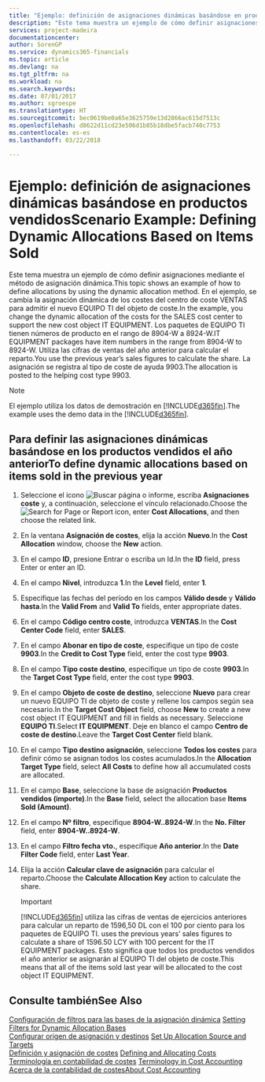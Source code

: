 ```yaml
---
title: "Ejemplo: definición de asignaciones dinámicas basándose en productos vendidos | Documentos de Microsoft"
description: "Este tema muestra un ejemplo de cómo definir asignaciones mediante el método de asignación dinámica."
services: project-madeira
documentationcenter: 
author: SorenGP
ms.service: dynamics365-financials
ms.topic: article
ms.devlang: na
ms.tgt_pltfrm: na
ms.workload: na
ms.search.keywords: 
ms.date: 07/01/2017
ms.author: sgroespe
ms.translationtype: HT
ms.sourcegitcommit: bec0619be0a65e3625759e13d2866ac615d7513c
ms.openlocfilehash: d8622d11cd23e506d1b85b18dbe5facb740c7753
ms.contentlocale: es-es
ms.lasthandoff: 03/22/2018

---
```

# <a name="scenario-example-defining-dynamic-allocations-based-on-items-sold"></a><span data-ttu-id="47891-103">Ejemplo: definición de asignaciones dinámicas basándose en productos vendidos</span><span class="sxs-lookup"><span data-stu-id="47891-103">Scenario Example: Defining Dynamic Allocations Based on Items Sold</span></span>
<span data-ttu-id="47891-104">Este tema muestra un ejemplo de cómo definir asignaciones mediante el método de asignación dinámica.</span><span class="sxs-lookup"><span data-stu-id="47891-104">This topic shows an example of how to define allocations by using the dynamic allocation method.</span></span> <span data-ttu-id="47891-105">En el ejemplo, se cambia la asignación dinámica de los costes del centro de coste VENTAS para admitir el nuevo EQUIPO TI del objeto de coste.</span><span class="sxs-lookup"><span data-stu-id="47891-105">In the example, you change the dynamic allocation of the costs for the SALES cost center to support the new cost object IT EQUIPMENT.</span></span> <span data-ttu-id="47891-106">Los paquetes de EQUIPO TI tienen números de producto en el rango de 8904-W a 8924-W.</span><span class="sxs-lookup"><span data-stu-id="47891-106">IT EQUIPMENT packages have item numbers in the range from 8904-W to 8924-W.</span></span> <span data-ttu-id="47891-107">Utiliza las cifras de ventas del año anterior para calcular el reparto.</span><span class="sxs-lookup"><span data-stu-id="47891-107">You use the previous year’s sales figures to calculate the share.</span></span> <span data-ttu-id="47891-108">La asignación se registra al tipo de coste de ayuda 9903.</span><span class="sxs-lookup"><span data-stu-id="47891-108">The allocation is posted to the helping cost type 9903.</span></span>  

> [!NOTE]  
>  <span data-ttu-id="47891-109">El ejemplo utiliza los datos de demostración en [!INCLUDE[d365fin](includes/d365fin_md.md)].</span><span class="sxs-lookup"><span data-stu-id="47891-109">The example uses the demo data in the [!INCLUDE[d365fin](includes/d365fin_md.md)].</span></span>  

## <a name="to-define-dynamic-allocations-based-on-items-sold-in-the-previous-year"></a><span data-ttu-id="47891-110">Para definir las asignaciones dinámicas basándose en los productos vendidos el año anterior</span><span class="sxs-lookup"><span data-stu-id="47891-110">To define dynamic allocations based on items sold in the previous year</span></span>  

1.  <span data-ttu-id="47891-111">Seleccione el icono ![Buscar página o informe](media/ui-search/search_small.png "icono Buscar página o informe"), escriba **Asignaciones coste** y, a continuación, seleccione el vínculo relacionado.</span><span class="sxs-lookup"><span data-stu-id="47891-111">Choose the ![Search for Page or Report](media/ui-search/search_small.png "Search for Page or Report icon") icon, enter **Cost Allocations**, and then choose the related link.</span></span>  
2.  <span data-ttu-id="47891-112">En la ventana **Asignación de costes**, elija la acción **Nuevo**.</span><span class="sxs-lookup"><span data-stu-id="47891-112">In the **Cost Allocation** window, choose the **New** action.</span></span>  
3.  <span data-ttu-id="47891-113">En el campo **ID**, presione Entrar o escriba un Id.</span><span class="sxs-lookup"><span data-stu-id="47891-113">In the **ID** field, press Enter or enter an ID.</span></span>  
4.  <span data-ttu-id="47891-114">En el campo **Nivel**, introduzca **1**.</span><span class="sxs-lookup"><span data-stu-id="47891-114">In the **Level** field, enter **1**.</span></span>  
5.  <span data-ttu-id="47891-115">Especifique las fechas del período en los campos **Válido desde** y **Válido hasta**.</span><span class="sxs-lookup"><span data-stu-id="47891-115">In the **Valid From** and **Valid To** fields, enter appropriate dates.</span></span>  
6.  <span data-ttu-id="47891-116">En el campo **Código centro coste**, introduzca **VENTAS**.</span><span class="sxs-lookup"><span data-stu-id="47891-116">In the **Cost Center Code** field, enter **SALES**.</span></span>  
7.  <span data-ttu-id="47891-117">En el campo **Abonar en tipo de coste**, especifique un tipo de coste **9903**.</span><span class="sxs-lookup"><span data-stu-id="47891-117">In the **Credit to Cost Type** field, enter the cost type **9903**.</span></span>  
8.  <span data-ttu-id="47891-118">En el campo **Tipo coste destino**, especifique un tipo de coste **9903**.</span><span class="sxs-lookup"><span data-stu-id="47891-118">In the **Target Cost Type** field, enter the cost type **9903**.</span></span>  
9. <span data-ttu-id="47891-119">En el campo **Objeto de coste de destino**, seleccione **Nuevo** para crear un nuevo EQUIPO TI de objeto de coste y rellene los campos según sea necesario.</span><span class="sxs-lookup"><span data-stu-id="47891-119">In the **Target Cost Object** field, choose **New** to create a new cost object IT EQUIPMENT and fill in fields as necessary.</span></span> <span data-ttu-id="47891-120">Seleccione **EQUIPO TI**.</span><span class="sxs-lookup"><span data-stu-id="47891-120">Select **IT EQUIPMENT**.</span></span> <span data-ttu-id="47891-121">Deje en blanco el campo **Centro de coste de destino**.</span><span class="sxs-lookup"><span data-stu-id="47891-121">Leave the **Target Cost Center** field blank.</span></span>  
10. <span data-ttu-id="47891-122">En el campo **Tipo destino asignación**, seleccione **Todos los costes** para definir cómo se asignan todos los costes acumulados.</span><span class="sxs-lookup"><span data-stu-id="47891-122">In the **Allocation Target Type** field, select **All Costs** to define how all accumulated costs are allocated.</span></span>  
11. <span data-ttu-id="47891-123">En el campo **Base**, seleccione la base de asignación **Productos vendidos (importe)**.</span><span class="sxs-lookup"><span data-stu-id="47891-123">In the **Base** field, select the allocation base **Items Sold (Amount)**.</span></span>  
12. <span data-ttu-id="47891-124">En el campo **Nº filtro**, especifique **8904-W..8924-W**.</span><span class="sxs-lookup"><span data-stu-id="47891-124">In the **No. Filter** field, enter **8904-W..8924-W**.</span></span>  
13. <span data-ttu-id="47891-125">En el campo **Filtro fecha vto.**, especifique **Año anterior**.</span><span class="sxs-lookup"><span data-stu-id="47891-125">In the **Date Filter Code** field, enter **Last Year**.</span></span>  
14. <span data-ttu-id="47891-126">Elija la acción **Calcular clave de asignación** para calcular el reparto.</span><span class="sxs-lookup"><span data-stu-id="47891-126">Choose the **Calculate Allocation Key** action to calculate the share.</span></span>  

    > [!IMPORTANT]  
    >  [!INCLUDE[d365fin](includes/d365fin_md.md)]<span data-ttu-id="47891-127"> utiliza las cifras de ventas de ejercicios anteriores para calcular un reparto de 1596,50 DL con el 100 por ciento para los paquetes de EQUIPO TI.</span><span class="sxs-lookup"><span data-stu-id="47891-127"> uses the previous years’ sales figures to calculate a share of 1596.50 LCY with 100 percent for the IT EQUIPMENT packages.</span></span> <span data-ttu-id="47891-128">Esto significa que todos los productos vendidos el año anterior se asignarán al EQUIPO TI del objeto de coste.</span><span class="sxs-lookup"><span data-stu-id="47891-128">This means that all of the items sold last year will be allocated to the cost object IT EQUIPMENT.</span></span>  

## <a name="see-also"></a><span data-ttu-id="47891-129">Consulte también</span><span class="sxs-lookup"><span data-stu-id="47891-129">See Also</span></span>  
 <span data-ttu-id="47891-130">[Configuración de filtros para las bases de la asignación dinámica](finance-setting-filters-for-dynamic-allocation-bases.md) </span><span class="sxs-lookup"><span data-stu-id="47891-130">[Setting Filters for Dynamic Allocation Bases](finance-setting-filters-for-dynamic-allocation-bases.md) </span></span>  
 <span data-ttu-id="47891-131">[Configurar origen de asignación y destinos](finance-how-to-set-up-allocation-source-and-targets.md) </span><span class="sxs-lookup"><span data-stu-id="47891-131">[Set Up Allocation Source and Targets](finance-how-to-set-up-allocation-source-and-targets.md) </span></span>  
 <span data-ttu-id="47891-132">[Definición y asignación de costes](finance-define-and-allocate-costs.md) </span><span class="sxs-lookup"><span data-stu-id="47891-132">[Defining and Allocating Costs](finance-define-and-allocate-costs.md) </span></span>  
 <span data-ttu-id="47891-133">[Terminología en contabilidad de costes](finance-terminology-in-cost-accounting.md) </span><span class="sxs-lookup"><span data-stu-id="47891-133">[Terminology in Cost Accounting](finance-terminology-in-cost-accounting.md) </span></span>  
 [<span data-ttu-id="47891-134">Acerca de la contabilidad de costes</span><span class="sxs-lookup"><span data-stu-id="47891-134">About Cost Accounting</span></span>](finance-about-cost-accounting.md)

